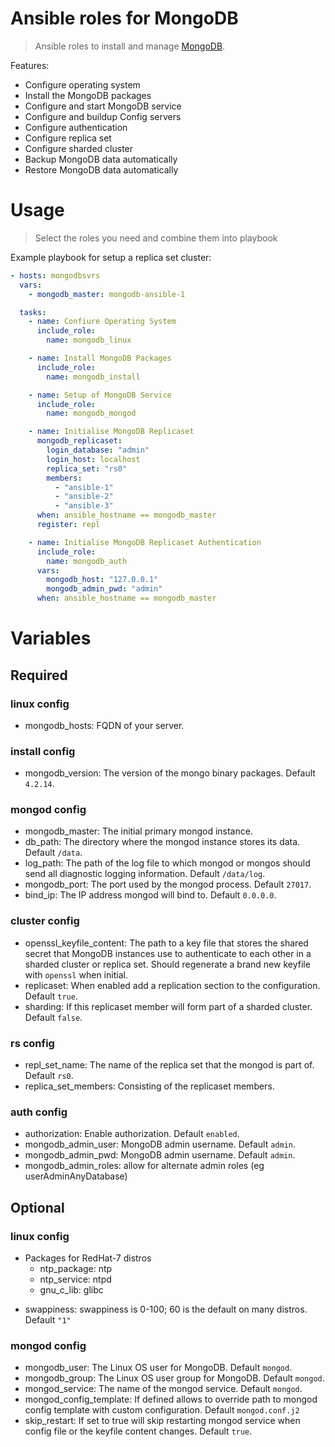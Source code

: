 # Ansible roles for MongoDB

> Ansible roles to install and manage [MongoDB](http://www.mongodb.org/).

Features:
- Configure operating system
- Install the MongoDB packages
- Configure and start MongoDB service
- Configure and buildup Config servers
- Configure authentication
- Configure replica set
- Configure sharded cluster
- Backup MongoDB data automatically
- Restore MongoDB data automatically

# Usage
> Select the roles you need and combine them into playbook

Example playbook for setup a replica set cluster:
```yaml
- hosts: mongodbsvrs
  vars:
    - mongodb_master: mongodb-ansible-1

  tasks:
    - name: Confiure Operating System
      include_role:
        name: mongodb_linux

    - name: Install MongoDB Packages
      include_role:
        name: mongodb_install

    - name: Setup of MongoDB Service
      include_role:
        name: mongodb_mongod

    - name: Initialise MongoDB Replicaset
      mongodb_replicaset:
        login_database: "admin"
        login_host: localhost
        replica_set: "rs0"
        members:
          - "ansible-1"
          - "ansible-2"
          - "ansible-3"
      when: ansible_hostname == mongodb_master
      register: repl

    - name: Initialise MongoDB Replicaset Authentication
      include_role:
        name: mongodb_auth
      vars:
        mongodb_host: "127.0.0.1"
        mongodb_admin_pwd: "admin"
      when: ansible_hostname == mongodb_master
```

# Variables
## Required
### linux config
- mongodb_hosts: FQDN of your server.

### install config
- mongodb_version: The version of the mongo binary packages. Default `4.2.14`.

### mongod config
- mongodb_master: The initial primary mongod instance.
- db_path: The directory where the mongod instance stores its data. Default `/data`.
- log_path: The path of the log file to which mongod or mongos should send all diagnostic logging information. Default `/data/log`.
- mongodb_port: The port used by the mongod process. Default `27017`.
- bind_ip: The IP address mongod will bind to. Default `0.0.0.0`.

### cluster config
- openssl_keyfile_content: The path to a key file that stores the shared secret that MongoDB instances use to authenticate to each other in a sharded cluster or replica set. Should regenerate a brand new keyfile with `openssl` when initial.
- replicaset: When enabled add a replication section to the configuration. Default `true`.
- sharding: If this replicaset member will form part of a sharded cluster. Default `false`.

### rs config
- repl_set_name: The name of the replica set that the mongod is part of. Default `rs0`.
- replica_set_members: Consisting of the replicaset members.

### auth config
- authorization: Enable authorization. Default `enabled`.
- mongodb_admin_user: MongoDB admin username. Default `admin`.
- mongodb_admin_pwd: MongoDB admin username. Default `admin`.
- mongodb_admin_roles: allow for alternate admin roles (eg userAdminAnyDatabase)

## Optional
### linux config
- Packages for RedHat-7 distros
  - ntp_package: ntp
  - ntp_service: ntpd
  - gnu_c_lib: glibc

<!-- 0=disable swapping; 1=swap only to avoid OOM; 60=swap often; 100=swap aggressively -->
- swappiness: swappiness is 0-100; 60 is the default on many distros. Default `"1"`
### mongod config
- mongodb_user: The Linux OS user for MongoDB. Default `mongod`.
- mongodb_group: The Linux OS user group for MongoDB. Default `mongod`.
- mongod_service: The name of the mongod service. Default `mongod`.
- mongod_config_template: If defined allows to override path to mongod config template with custom configuration. Default `mongod.conf.j2`
- skip_restart: If set to true will skip restarting mongod service when config file or the keyfile content changes. Default `true`.